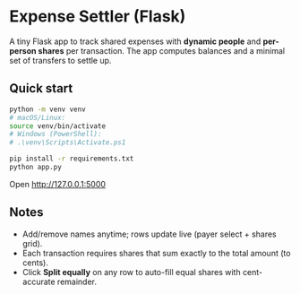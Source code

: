 # Expense Settler (Flask)

A tiny Flask app to track shared expenses with **dynamic people** and **per-person shares** per transaction.
The app computes balances and a minimal set of transfers to settle up.

## Quick start

```bash
python -m venv venv
# macOS/Linux:
source venv/bin/activate
# Windows (PowerShell):
# .\venv\Scripts\Activate.ps1

pip install -r requirements.txt
python app.py
```

Open http://127.0.0.1:5000

## Notes
- Add/remove names anytime; rows update live (payer select + shares grid).
- Each transaction requires shares that sum exactly to the total amount (to cents).
- Click **Split equally** on any row to auto-fill equal shares with cent-accurate remainder.
